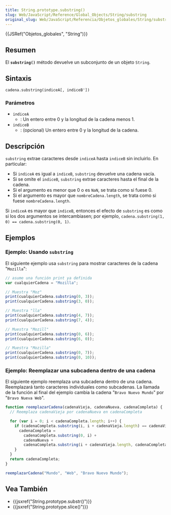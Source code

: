 ```yaml
---
title: String.prototype.substring()
slug: Web/JavaScript/Reference/Global_Objects/String/substring
original_slug: Web/JavaScript/Referencia/Objetos_globales/String/substring
---
```


{{JSRef("Objetos_globales", "String")}}

## Resumen

El **`substring()`** método devuelve un subconjunto de un objeto `String`.

## Sintaxis

```
cadena.substring(indiceA[, indiceB'])
```

### Parámetros

- `indiceA`
  - : Un entero entre 0 y la longitud de la cadena menos 1.
- `indiceB`
  - : (opcional) Un entero entre 0 y la longitud de la cadena.

## Descripción

`substring` extrae caracteres desde `indiceA` hasta `indiceB` sin incluirlo. En particular:

- Si `indiceA` es igual a `indiceB`, `substring` devuelve una cadena vacía.
- Si se omite el `indiceB`, `substring` extrae caracteres hasta el final de la cadena.
- Si el argumento es menor que 0 o es `NaN`, se trata como si fuese 0.
- Si el argumento es mayor que `nombreCadena.length`, se trata como si fuese `nombreCadena.length`.

Si `indiceA` es mayor que `indiceB`, entonces el efecto de `substring` es como si los dos argumentos se intercambiasen; por ejemplo, `cadena.substring(1, 0) == cadena.substring(0, 1)`.

## Ejemplos

### Ejemplo: Usando `substring`

El siguiente ejemplo usa `substring` para mostrar caracteres de la cadena "`Mozilla`":

```js
// asume una función print ya definida
var cualquierCadena = "Mozilla";

// Muestra "Moz"
print(cualquierCadena.substring(0, 3));
print(cualquierCadena.substring(3, 0));

// Muestra "lla"
print(cualquierCadena.substring(4, 7));
print(cualquierCadena.substring(7, 4));

// Muestra "Mozill"
print(cualquierCadena.substring(0, 6));
print(cualquierCadena.substring(6, 0));

// Muestra "Mozilla"
print(cualquierCadena.substring(0, 7));
print(cualquierCadena.substring(0, 10));
```

### Ejemplo: Reemplazar una subcadena dentro de una cadena

El siguiente ejemplo reemplaza una subcadena dentro de una cadena. Reemplazará tanto caracteres individuales como subcadenas. La llamada de la función al final del ejemplo cambia la cadena "`Bravo Nuevo Mundo`" por "`Bravo Nueva Web`".

```js
function reemplazarCadena(cadenaVieja, cadenaNueva, cadenaCompleta) {
  // Reemplaza cadenaVieja por cadenaNueva en cadenaCompleta

  for (var i = 0; i < cadenaCompleta.length; i++) {
    if (cadenaCompleta.substring(i, i + cadenaVieja.length) == cadenaVieja) {
      cadenaCompleta =
        cadenaCompleta.substring(0, i) +
        cadenaNueva +
        cadenaCompleta.substring(i + cadenaVieja.length, cadenaCompleta.length);
    }
  }
  return cadenaCompleta;
}

reemplazarCadena("Mundo", "Web", "Bravo Nuevo Mundo");
```

## Vea También

- {{jsxref("String.prototype.substr()")}}
- {{jsxref("String.prototype.slice()")}}
